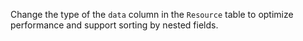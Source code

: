 Change the type of the `data` column in the `Resource` table to optimize performance and support
sorting by nested fields.
